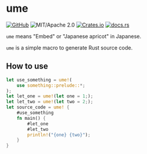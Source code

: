 # ume

[![GitHub](https://img.shields.io/badge/GitHub-ryo33/ume-222222)](https://github.com/ryo33/ume)
![MIT/Apache 2.0](https://img.shields.io/badge/license-MIT%2FApache--2.0-blue.svg)
[![Crates.io](https://img.shields.io/crates/v/ume)](https://crates.io/crates/ume)
[![docs.rs](https://img.shields.io/docsrs/ume)](https://docs.rs/ume)

`ume` means "Embed" or "Japanese apricot" in Japanese.

`ume` is a simple macro to generate Rust source code.

## How to use

```rust
let use_something = ume!(
    use something::prelude::*;
);
let let_one = ume!(let one = 1;);
let let_two = ume!(let two = 2;);
let source_code = ume! {
    #use_something
    fn main() {
        #let_one
        #let_two
        println!("{one} {two}");
    }
}
```
